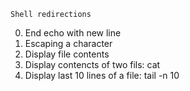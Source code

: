 	Shell redirections
0. End echo with new line
1. Escaping a character
2. Display file contents
3. Display contencts of two fils: cat <file1> <file2>
4. Display last 10 lines of a file: tail -n 10 <file>
